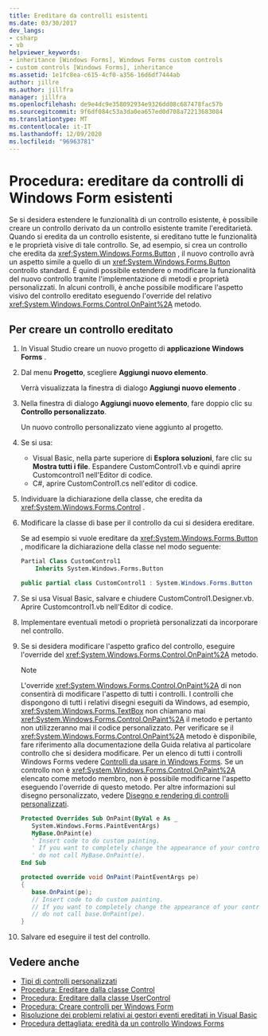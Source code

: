 ```yaml
---
title: Ereditare da controlli esistenti
ms.date: 03/30/2017
dev_langs:
- csharp
- vb
helpviewer_keywords:
- inheritance [Windows Forms], Windows Forms custom controls
- custom controls [Windows Forms], inheritance
ms.assetid: 1e1fc8ea-c615-4cf0-a356-16d6df7444ab
author: jillre
ms.author: jillfra
manager: jillfra
ms.openlocfilehash: de9e4dc9e358092934e9326dd08c687478fac57b
ms.sourcegitcommit: 9f6df084c53a3da0ea657ed0d708a72213683084
ms.translationtype: MT
ms.contentlocale: it-IT
ms.lasthandoff: 12/09/2020
ms.locfileid: "96963781"
---
```

# <a name="how-to-inherit-from-existing-windows-forms-controls"></a>Procedura: ereditare da controlli di Windows Form esistenti

Se si desidera estendere le funzionalità di un controllo esistente, è possibile creare un controllo derivato da un controllo esistente tramite l'ereditarietà. Quando si eredita da un controllo esistente, si ereditano tutte le funzionalità e le proprietà visive di tale controllo. Se, ad esempio, si crea un controllo che eredita da <xref:System.Windows.Forms.Button> , il nuovo controllo avrà un aspetto simile a quello di un <xref:System.Windows.Forms.Button> controllo standard. È quindi possibile estendere o modificare la funzionalità del nuovo controllo tramite l'implementazione di metodi e proprietà personalizzati. In alcuni controlli, è anche possibile modificare l'aspetto visivo del controllo ereditato eseguendo l'override del relativo <xref:System.Windows.Forms.Control.OnPaint%2A> metodo.

## <a name="to-create-an-inherited-control"></a>Per creare un controllo ereditato

1. In Visual Studio creare un nuovo progetto di **applicazione Windows Forms** .

1. Dal menu **Progetto**, scegliere **Aggiungi nuovo elemento**.

    Verrà visualizzata la finestra di dialogo **Aggiungi nuovo elemento** .

1. Nella finestra di dialogo **Aggiungi nuovo elemento**, fare doppio clic su **Controllo personalizzato**.

    Un nuovo controllo personalizzato viene aggiunto al progetto.

1. Se si usa:

    - Visual Basic, nella parte superiore di **Esplora soluzioni**, fare clic su **Mostra tutti i file**. Espandere CustomControl1.vb e quindi aprire Customcontrol1 nell'Editor di codice.
    - C#, aprire CustomControl1.cs nell'editor di codice.

1. Individuare la dichiarazione della classe, che eredita da <xref:System.Windows.Forms.Control> .

1. Modificare la classe di base per il controllo da cui si desidera ereditare.

     Se ad esempio si vuole ereditare da <xref:System.Windows.Forms.Button> , modificare la dichiarazione della classe nel modo seguente:

    ```vb
    Partial Class CustomControl1
        Inherits System.Windows.Forms.Button
    ```

    ```csharp
    public partial class CustomControl1 : System.Windows.Forms.Button
    ```

1. Se si usa Visual Basic, salvare e chiudere CustomControl1.Designer.vb. Aprire Customcontrol1.vb nell'Editor di codice.

1. Implementare eventuali metodi o proprietà personalizzati da incorporare nel controllo.

1. Se si desidera modificare l'aspetto grafico del controllo, eseguire l'override del <xref:System.Windows.Forms.Control.OnPaint%2A> metodo.

    > [!NOTE]
    > L'override <xref:System.Windows.Forms.Control.OnPaint%2A> di non consentirà di modificare l'aspetto di tutti i controlli. I controlli che dispongono di tutti i relativi disegni eseguiti da Windows, ad esempio, <xref:System.Windows.Forms.TextBox> non chiamano mai <xref:System.Windows.Forms.Control.OnPaint%2A> il metodo e pertanto non utilizzeranno mai il codice personalizzato. Per verificare se il <xref:System.Windows.Forms.Control.OnPaint%2A> metodo è disponibile, fare riferimento alla documentazione della Guida relativa al particolare controllo che si desidera modificare. Per un elenco di tutti i controlli Windows Forms vedere [Controlli da usare in Windows Forms](controls-to-use-on-windows-forms.md). Se un controllo non è <xref:System.Windows.Forms.Control.OnPaint%2A> elencato come metodo membro, non è possibile modificarne l'aspetto eseguendo l'override di questo metodo. Per altre informazioni sul disegno personalizzato, vedere [Disegno e rendering di controlli personalizzati](custom-control-painting-and-rendering.md).

    ```vb
    Protected Overrides Sub OnPaint(ByVal e As _
       System.Windows.Forms.PaintEventArgs)
       MyBase.OnPaint(e)
       ' Insert code to do custom painting.
       ' If you want to completely change the appearance of your control,
       ' do not call MyBase.OnPaint(e).
    End Sub
    ```

    ```csharp
    protected override void OnPaint(PaintEventArgs pe)
    {
       base.OnPaint(pe);
       // Insert code to do custom painting.
       // If you want to completely change the appearance of your control,
       // do not call base.OnPaint(pe).
    }
    ```

1. Salvare ed eseguire il test del controllo.

## <a name="see-also"></a>Vedere anche

- [Tipi di controlli personalizzati](varieties-of-custom-controls.md)
- [Procedura: Ereditare dalla classe Control](how-to-inherit-from-the-control-class.md)
- [Procedura: Ereditare dalla classe UserControl](how-to-inherit-from-the-usercontrol-class.md)
- [Procedura: Creare controlli per Windows Form](how-to-author-controls-for-windows-forms.md)
- [Risoluzione dei problemi relativi ai gestori eventi ereditati in Visual Basic](/dotnet/visual-basic/programming-guide/language-features/events/troubleshooting-inherited-event-handlers)
- [Procedura dettagliata: eredità da un controllo Windows Forms](walkthrough-inheriting-from-a-windows-forms-control-with-visual-csharp.md)
